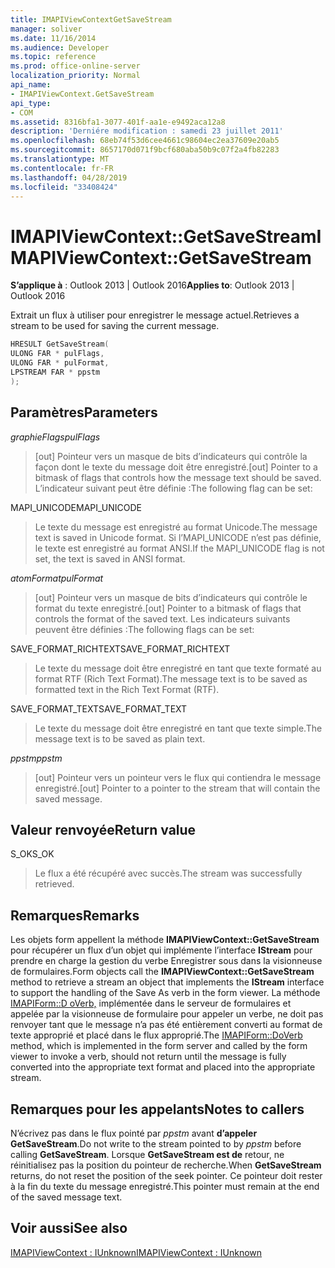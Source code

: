 ```yaml
---
title: IMAPIViewContextGetSaveStream
manager: soliver
ms.date: 11/16/2014
ms.audience: Developer
ms.topic: reference
ms.prod: office-online-server
localization_priority: Normal
api_name:
- IMAPIViewContext.GetSaveStream
api_type:
- COM
ms.assetid: 8316bfa1-3077-401f-aa1e-e9492aca12a8
description: 'Derniére modification : samedi 23 juillet 2011'
ms.openlocfilehash: 68eb74f53d6cee4661c98604ec2ea37609e20ab5
ms.sourcegitcommit: 8657170d071f9bcf680aba50b9c07f2a4fb82283
ms.translationtype: MT
ms.contentlocale: fr-FR
ms.lasthandoff: 04/28/2019
ms.locfileid: "33408424"
---
```

# <a name="imapiviewcontextgetsavestream"></a><span data-ttu-id="85a91-103">IMAPIViewContext::GetSaveStream</span><span class="sxs-lookup"><span data-stu-id="85a91-103">IMAPIViewContext::GetSaveStream</span></span>

  
  
<span data-ttu-id="85a91-104">**S’applique à** : Outlook 2013 | Outlook 2016</span><span class="sxs-lookup"><span data-stu-id="85a91-104">**Applies to**: Outlook 2013 | Outlook 2016</span></span> 
  
<span data-ttu-id="85a91-105">Extrait un flux à utiliser pour enregistrer le message actuel.</span><span class="sxs-lookup"><span data-stu-id="85a91-105">Retrieves a stream to be used for saving the current message.</span></span>
  
```cpp
HRESULT GetSaveStream(
ULONG FAR * pulFlags,
ULONG FAR * pulFormat,
LPSTREAM FAR * ppstm
);
```

## <a name="parameters"></a><span data-ttu-id="85a91-106">Paramètres</span><span class="sxs-lookup"><span data-stu-id="85a91-106">Parameters</span></span>

 <span data-ttu-id="85a91-107">_graphieFlags_</span><span class="sxs-lookup"><span data-stu-id="85a91-107">_pulFlags_</span></span>
  
> <span data-ttu-id="85a91-108">[out] Pointeur vers un masque de bits d’indicateurs qui contrôle la façon dont le texte du message doit être enregistré.</span><span class="sxs-lookup"><span data-stu-id="85a91-108">[out] Pointer to a bitmask of flags that controls how the message text should be saved.</span></span> <span data-ttu-id="85a91-109">L’indicateur suivant peut être définie :</span><span class="sxs-lookup"><span data-stu-id="85a91-109">The following flag can be set:</span></span>
    
<span data-ttu-id="85a91-110">MAPI_UNICODE</span><span class="sxs-lookup"><span data-stu-id="85a91-110">MAPI_UNICODE</span></span> 
  
> <span data-ttu-id="85a91-111">Le texte du message est enregistré au format Unicode.</span><span class="sxs-lookup"><span data-stu-id="85a91-111">The message text is saved in Unicode format.</span></span> <span data-ttu-id="85a91-112">Si l’MAPI_UNICODE n’est pas définie, le texte est enregistré au format ANSI.</span><span class="sxs-lookup"><span data-stu-id="85a91-112">If the MAPI_UNICODE flag is not set, the text is saved in ANSI format.</span></span>
    
 <span data-ttu-id="85a91-113">_atomFormat_</span><span class="sxs-lookup"><span data-stu-id="85a91-113">_pulFormat_</span></span>
  
> <span data-ttu-id="85a91-114">[out] Pointeur vers un masque de bits d’indicateurs qui contrôle le format du texte enregistré.</span><span class="sxs-lookup"><span data-stu-id="85a91-114">[out] Pointer to a bitmask of flags that controls the format of the saved text.</span></span> <span data-ttu-id="85a91-115">Les indicateurs suivants peuvent être définies :</span><span class="sxs-lookup"><span data-stu-id="85a91-115">The following flags can be set:</span></span>
    
<span data-ttu-id="85a91-116">SAVE_FORMAT_RICHTEXT</span><span class="sxs-lookup"><span data-stu-id="85a91-116">SAVE_FORMAT_RICHTEXT</span></span> 
  
> <span data-ttu-id="85a91-117">Le texte du message doit être enregistré en tant que texte formaté au format RTF (Rich Text Format).</span><span class="sxs-lookup"><span data-stu-id="85a91-117">The message text is to be saved as formatted text in the Rich Text Format (RTF).</span></span> 
    
<span data-ttu-id="85a91-118">SAVE_FORMAT_TEXT</span><span class="sxs-lookup"><span data-stu-id="85a91-118">SAVE_FORMAT_TEXT</span></span> 
  
> <span data-ttu-id="85a91-119">Le texte du message doit être enregistré en tant que texte simple.</span><span class="sxs-lookup"><span data-stu-id="85a91-119">The message text is to be saved as plain text.</span></span> 
    
 <span data-ttu-id="85a91-120">_ppstm_</span><span class="sxs-lookup"><span data-stu-id="85a91-120">_ppstm_</span></span>
  
> <span data-ttu-id="85a91-121">[out] Pointeur vers un pointeur vers le flux qui contiendra le message enregistré.</span><span class="sxs-lookup"><span data-stu-id="85a91-121">[out] Pointer to a pointer to the stream that will contain the saved message.</span></span>
    
## <a name="return-value"></a><span data-ttu-id="85a91-122">Valeur renvoyée</span><span class="sxs-lookup"><span data-stu-id="85a91-122">Return value</span></span>

<span data-ttu-id="85a91-123">S_OK</span><span class="sxs-lookup"><span data-stu-id="85a91-123">S_OK</span></span> 
  
> <span data-ttu-id="85a91-124">Le flux a été récupéré avec succès.</span><span class="sxs-lookup"><span data-stu-id="85a91-124">The stream was successfully retrieved.</span></span>
    
## <a name="remarks"></a><span data-ttu-id="85a91-125">Remarques</span><span class="sxs-lookup"><span data-stu-id="85a91-125">Remarks</span></span>

<span data-ttu-id="85a91-126">Les objets form appellent la méthode **IMAPIViewContext::GetSaveStream** pour récupérer un flux d’un objet qui implémente l’interface **IStream** pour prendre en charge la gestion du verbe Enregistrer sous dans la visionneuse de formulaires.</span><span class="sxs-lookup"><span data-stu-id="85a91-126">Form objects call the **IMAPIViewContext::GetSaveStream** method to retrieve a stream an object that implements the **IStream** interface to support the handling of the Save As verb in the form viewer.</span></span> <span data-ttu-id="85a91-127">La méthode [IMAPIForm::D oVerb,](imapiform-doverb.md) implémentée dans le serveur de formulaires et appelée par la visionneuse de formulaire pour appeler un verbe, ne doit pas renvoyer tant que le message n’a pas été entièrement converti au format de texte approprié et placé dans le flux approprié.</span><span class="sxs-lookup"><span data-stu-id="85a91-127">The [IMAPIForm::DoVerb](imapiform-doverb.md) method, which is implemented in the form server and called by the form viewer to invoke a verb, should not return until the message is fully converted into the appropriate text format and placed into the appropriate stream.</span></span> 
  
## <a name="notes-to-callers"></a><span data-ttu-id="85a91-128">Remarques pour les appelants</span><span class="sxs-lookup"><span data-stu-id="85a91-128">Notes to callers</span></span>

<span data-ttu-id="85a91-129">N’écrivez pas dans le flux pointé par  _ppstm_ avant **d’appeler GetSaveStream**.</span><span class="sxs-lookup"><span data-stu-id="85a91-129">Do not write to the stream pointed to by  _ppstm_ before calling **GetSaveStream**.</span></span> <span data-ttu-id="85a91-130">Lorsque **GetSaveStream est de** retour, ne réinitialisez pas la position du pointeur de recherche.</span><span class="sxs-lookup"><span data-stu-id="85a91-130">When **GetSaveStream** returns, do not reset the position of the seek pointer.</span></span> <span data-ttu-id="85a91-131">Ce pointeur doit rester à la fin du texte du message enregistré.</span><span class="sxs-lookup"><span data-stu-id="85a91-131">This pointer must remain at the end of the saved message text.</span></span> 
  
## <a name="see-also"></a><span data-ttu-id="85a91-132">Voir aussi</span><span class="sxs-lookup"><span data-stu-id="85a91-132">See also</span></span>



[<span data-ttu-id="85a91-133">IMAPIViewContext : IUnknown</span><span class="sxs-lookup"><span data-stu-id="85a91-133">IMAPIViewContext : IUnknown</span></span>](imapiviewcontextiunknown.md)

